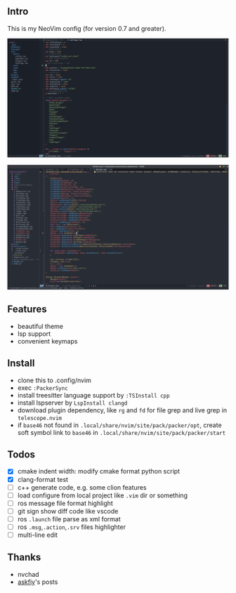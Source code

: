 ## Intro

This is my NeoVim config (for version 0.7 and greater).

![screenshot1](assets/2022-05-13_09-09.png)

![screenshot1](assets/2022-05-19_17-36.png)

## Features

- beautiful theme
- lsp support
- convenient keymaps

## Install

- clone this to .config/nvim
- exec `:PackerSync`
- install treesitter language support by `:TSInstall cpp`
- install lspserver by `LspInstall clangd`
- download plugin dependency, like `rg` and `fd` for file grep and live grep in `telescope.nvim`
- if `base46` not found in `.local/share/nvim/site/pack/packer/opt`, create soft symbol link to `base46` in `.local/share/nvim/site/pack/packer/start`

## Todos

- [x] cmake indent width: modify cmake format python script
- [x] clang-format test
- [ ] c++ generate code, e.g. some clion features
- [ ] load configure from local project like `.vim` dir or something
- [ ] ros message file format highlight
- [ ] git sign show diff code like vscode
- [ ] ros `.launch` file parse as xml format
- [ ] ros `.msg`,`.action`,`.srv` files highlighter
- [ ] multi-line edit

## Thanks

- nvchad
- [askfiy](https://www.zhihu.com/people/cui-qin-3)'s posts

